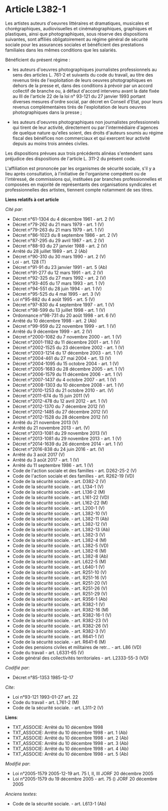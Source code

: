 # Article L382-1

Les artistes auteurs d'oeuvres littéraires et dramatiques, musicales et chorégraphiques, audiovisuelles et
cinématographiques, graphiques et plastiques, ainsi que photographiques, sous réserve des dispositions suivantes, sont
affiliés obligatoirement au régime général de sécurité sociale pour les assurances sociales et bénéficient des prestations
familiales dans les mêmes conditions que les salariés. 

Bénéficient du présent régime :

- les auteurs d'oeuvres photographiques journalistes professionnels au sens des articles L. 761-2 et suivants du code du
travail, au titre des revenus tirés de l'exploitation de leurs oeuvres photographiques en dehors de la presse et, dans des
conditions à prévoir par un accord collectif de branche ou, à défaut d'accord intervenu avant la date fixée au III de
l'article 22 de la loi n° 93-121 du 27 janvier 1993 portant diverses mesures d'ordre social, par décret en Conseil d'Etat,
pour leurs revenus complémentaires tirés de l'exploitation de leurs oeuvres photographiques dans la presse ;

- les auteurs d'oeuvres photographiques non journalistes professionnels qui tirent de leur activité, directement ou par
l'intermédiaire d'agences de quelque nature qu'elles soient, des droits d'auteurs soumis au régime fiscal des bénéfices non
commerciaux et qui exercent leur activité depuis au moins trois années civiles.

Les dispositions prévues aux trois précédents alinéas s'entendent sans préjudice des dispositions de l'article L. 311-2 du
présent code.

L'affiliation est prononcée par les organismes de sécurité sociale, s'il y a lieu après consultation, à l'initiative de
l'organisme compétent ou de l'intéressé, de commissions qui, instituées par branches professionnelles et composées en
majorité de représentants des organisations syndicales et professionnelles des artistes, tiennent compte notamment de ses
titres.

**Liens relatifs à cet article**

_Cité par_:

  - Décret n°61-1304 du 4 décembre 1961 - art. 2 (V)
  - Décret n°79-262 du 21 mars 1979 - art. 1 (V)
  - Décret n°79-263 du 21 mars 1979 - art. 1 (V)
  - Décret n°86-1023 du 8 septembre 1986 - art. 2 (V)
  - Décret n°87-295 du 29 avril 1987 - art. 2 (V)
  - Décret n°88-93 du 27 janvier 1988 - art. 2 (V)
  - Arrêté du 28 juillet 1989 - art. 2 (Ab)
  - Décret n°90-310 du 30 mars 1990 - art. 2 (V)
  - Loi - art. 128 (T)
  - Décret n°91-91 du 23 janvier 1991 - art. 5 (Ab)
  - Décret n°91-277 du 12 mars 1991 - art. 2 (V)
  - Décret n°92-325 du 27 mars 1992 - art. 2 (V)
  - Décret n°93-405 du 17 mars 1993 - art. 1 (V)
  - Décret n°94-551 du 28 juin 1994 - art. 1 (V)
  - Décret n°95-525 du 4 mai 1995 - art. 3 (V)
  - Loi n°95-882 du 4 août 1995 - art. 5 (V)
  - Décret n°97-830 du 4 septembre 1997 - art. 1 (V)
  - Décret n°98-599 du 13 juillet 1998 - art. 1 (V)
  - Ordonnance n°98-731 du 20 août 1998 - art. 6 (V)
  - Arrêté du 10 décembre 1998 - art. 2 (Ab)
  - Décret n°99-959 du 22 novembre 1999 - art. 1 (V)
  - Arrêté du 9 décembre 1999 - art. 2 (V)
  - Décret n°2000-1082 du 7 novembre 2000 - art. 1 (V)
  - Décret n°2001-1182 du 11 décembre 2001 - art. 1 (V)
  - Décret n°2002-1525 du 23 décembre 2002 - art. 1 (V)
  - Décret n°2003-1214 du 17 décembre 2003 - art. 1 (V)
  - Décret n°2004-461 du 27 mai 2004 - art. 13 (V)
  - Décret n°2004-1095 du 15 octobre 2004 - art. 1 (V)
  - Décret n°2005-1683 du 28 décembre 2005 - art. 1 (V)
  - Décret n°2006-1579 du 11 décembre 2006 - art. 1 (V)
  - Décret n°2007-1437 du 4 octobre 2007 - art. 1 (V)
  - Décret n°2008-1303 du 10 décembre 2008 - art. 1 (V)
  - Décret n°2010-1253 du 21 octobre 2010 - art. (V)
  - Décret n°2011-674 du 15 juin 2011 (V)
  - Décret n°2012-478 du 12 avril 2012 - art. 1 (V)
  - Décret n°2012-1370 du 7 décembre 2012 (V)
  - Décret n°2012-1485 du 27 décembre 2012 (V)
  - Décret n°2012-1528 du 28 décembre 2012 (V)
  - Arrêté du 21 novembre 2013 (V)
  - Arrêté du 21 novembre 2013 - art. (V)
  - Décret n°2013-1081 du 29 novembre 2013 (V)
  - Décret n°2013-1081 du 29 novembre 2013 - art. 1 (V)
  - Décret n°2014-1639 du 26 décembre 2014 - art. 1 (V)
  - Décret n°2016-838 du 24 juin 2016 - art. (V)
  - Arrêté du 3 août 2017 (V)
  - Arrêté du 3 août 2017 - art. 1 (V)
  - Arrêté du 11 septembre 1986 - art. 1 (V)
  - Code de l'action sociale et des familles - art. D262-25-2 (V)
  - Code de l'action sociale et des familles - art. R262-19 (VD)
  - Code de la sécurité sociale. - art. D382-2 (V)
  - Code de la sécurité sociale. - art. L134-1 (V)
  - Code de la sécurité sociale. - art. L136-2 (M)
  - Code de la sécurité sociale. - art. L161-22 (VD)
  - Code de la sécurité sociale. - art. L162-22 (M)
  - Code de la sécurité sociale. - art. L200-1 (V)
  - Code de la sécurité sociale. - art. L382-10 (V)
  - Code de la sécurité sociale. - art. L382-11 (Ab)
  - Code de la sécurité sociale. - art. L382-12 (V)
  - Code de la sécurité sociale. - art. L382-13 (Ab)
  - Code de la sécurité sociale. - art. L382-3 (V)
  - Code de la sécurité sociale. - art. L382-4 (M)
  - Code de la sécurité sociale. - art. L382-5 (VD)
  - Code de la sécurité sociale. - art. L382-6 (M)
  - Code de la sécurité sociale. - art. L382-8 (Ab)
  - Code de la sécurité sociale. - art. L622-5 (M)
  - Code de la sécurité sociale. - art. L640-1 (V)
  - Code de la sécurité sociale. - art. R251-10 (V)
  - Code de la sécurité sociale. - art. R251-16 (V)
  - Code de la sécurité sociale. - art. R251-20 (V)
  - Code de la sécurité sociale. - art. R251-26 (V)
  - Code de la sécurité sociale. - art. R251-29 (V)
  - Code de la sécurité sociale. - art. R356-1 (Ab)
  - Code de la sécurité sociale. - art. R382-1 (V)
  - Code de la sécurité sociale. - art. R382-16 (M)
  - Code de la sécurité sociale. - art. R382-16-1 (V)
  - Code de la sécurité sociale. - art. R382-23 (V)
  - Code de la sécurité sociale. - art. R382-26 (V)
  - Code de la sécurité sociale. - art. R382-3 (V)
  - Code de la sécurité sociale. - art. R641-1 (V)
  - Code de la sécurité sociale. - art. R641-6 (M)
  - Code des pensions civiles et militaires de retr... - art. L86 (VD)
  - Code du travail - art. L6331-65 (V)
  - Code général des collectivités territoriales - art. L2333-55-3 (VD)

_Codifié par_:

  - Décret n°85-1353 1985-12-17

_Cite_:

  - Loi n°93-121 1993-01-27 art. 22
  - Code du travail - art. L761-2 (M)
  - Code de la sécurité sociale. - art. L311-2 (V)

**Liens**:

  - TXT_ASSOCIE: Arrêté du 10 décembre 1998
  - TXT_ASSOCIE: Arrêté du 10 décembre 1998 - art. 1 (Ab)
  - TXT_ASSOCIE: Arrêté du 10 décembre 1998 - art. 2 (Ab)
  - TXT_ASSOCIE: Arrêté du 10 décembre 1998 - art. 3 (Ab)
  - TXT_ASSOCIE: Arrêté du 10 décembre 1998 - art. 4 (Ab)
  - TXT_ASSOCIE: Arrêté du 10 décembre 1998 - art. 5 (Ab)

_Modifié par_:

  - Loi n°2005-1579 2005-12-19 art. 75 I, II, III JORF 20 décembre 2005
  - Loi n°2005-1579 du 19 décembre 2005 - art. 75 () JORF 20 décembre 2005

_Anciens textes_:

  - Code de la sécurité sociale. - art. L613-1 (Ab)
